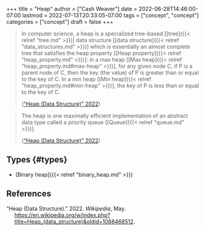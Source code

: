 +++
title = "Heap"
author = ["Cash Weaver"]
date = 2022-06-28T14:46:00-07:00
lastmod = 2022-07-13T20:33:05-07:00
tags = ["concept", "concept"]
categories = ["concept"]
draft = false
+++

> In computer science, a heap is a specialized tree-based [[tree]({{< relref "tree.md" >}})] data structure [[data structure]({{< relref "data_structures.md" >}})] which is essentially an almost complete tree that satisfies the heap property [[Heap property]({{< relref "heap_property.md" >}})]: in a max heap [[Max heap]({{< relref "heap_property.md#max-heap" >}})], for any given node C, if P is a parent node of C, then the key (the value) of P is greater than or equal to the key of C. In a min heap [[Min heap]({{< relref "heap_property.md#min-heap" >}})], the key of P is less than or equal to the key of C.
>
> (<a href="#citeproc_bib_item_1">“Heap (Data Structure)” 2022</a>)

<!--quoteend-->

> The heap is one maximally efficient implementation of an abstract data type called a priority queue [[Queue]({{< relref "queue.md" >}})].
>
> (<a href="#citeproc_bib_item_1">“Heap (Data Structure)” 2022</a>)


## Types {#types}

-   [Binary heap]({{< relref "binary_heap.md" >}})

## References

<style>.csl-entry{text-indent: -1.5em; margin-left: 1.5em;}</style><div class="csl-bib-body">
  <div class="csl-entry"><a id="citeproc_bib_item_1"></a>“Heap (Data Structure).” 2022. <i>Wikipedia</i>, May. <a href="https://en.wikipedia.org/w/index.php?title=Heap_(data_structure)&oldid=1088468512">https://en.wikipedia.org/w/index.php?title=Heap_(data_structure)&#38;oldid=1088468512</a>.</div>
</div>

